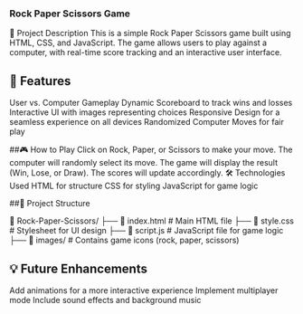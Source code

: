 ### Rock Paper Scissors Game
📌 Project Description
This is a simple Rock Paper Scissors game built using HTML, CSS, and JavaScript. The game allows users to play against a computer, with real-time score tracking and an interactive user interface.

## 🚀 Features
User vs. Computer Gameplay
Dynamic Scoreboard to track wins and losses
Interactive UI with images representing choices
Responsive Design for a seamless experience on all devices
Randomized Computer Moves for fair play


##🎮 How to Play
Click on Rock, Paper, or Scissors to make your move.
The computer will randomly select its move.
The game will display the result (Win, Lose, or Draw).
The scores will update accordingly.
🛠️ Technologies Used
HTML for structure
CSS for styling
JavaScript for game logic


##📂  Project Structure

📂 Rock-Paper-Scissors/
├── 📄 index.html   # Main HTML file
├── 📄 style.css    # Stylesheet for UI design
├── 📄 script.js    # JavaScript file for game logic
├── 📂 images/      # Contains game icons (rock, paper, scissors)



## 💡 Future Enhancements
Add animations for a more interactive experience
Implement multiplayer mode
Include sound effects and background music
